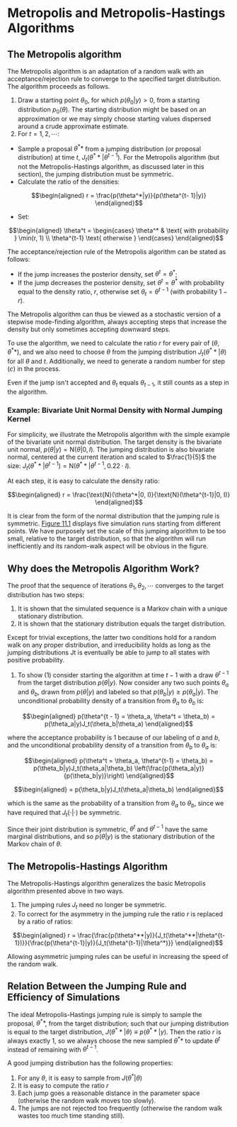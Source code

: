 # Metropolis and Metropolis-Hastings Algorithms

## The Metropolis algorithm

The Metropolis algorithm is an adaptation of a random walk with an acceptance/rejection rule to converge to the specified target distribution. The algorithm proceeds as follows.

1. Draw a starting point $\theta_0$, for which $p(\theta_0|y) > 0$, from a starting distribution $p_0(\theta)$. The starting distribution might be based on an approximation or we may simply choose starting values dispersed around a crude approximate estimate.
2. For $t = 1, 2, \cdots$:
  - Sample a proposal $\theta^**$ from a jumping distribution (or proposal distribution) at time $t$, $J_t(\theta^**|\theta^{t-1})$. For the Metropolis algorithm (but not the Metropolis-Hastings algorithm, as discussed later in this section), the jumping distribution must be symmetric.
  - Calculate the ratio of the densities:

$$\begin{aligned}
r = \frac{p(\theta^*|y)}{p(\theta^{t- 1}|y)}
\end{aligned}$$
  - Set:

$$\begin{aligned}
\theta^t = \begin{cases}
\theta^* & \text{ with probability } \min(r, 1) \\
\theta^{t-1} \text{ otherwise }
\end{cases}
\end{aligned}$$

The acceptance/rejection rule of the Metropolis algorithm can be stated as follows: 

- If the jump increases the posterior density, set $\theta^t = \theta^*$; 
- If the jump decreases the posterior density, set $\theta^t = \theta^*$ with probability equal to the density ratio, $r$, otherwise set $\theta_t = \theta^{t - 1}$ (with probability $1 - r$). 

The Metropolis algorithm can thus be viewed as a stochastic version of a stepwise mode-finding algorithm, always accepting steps that increase the density but only sometimes accepting downward steps.

To use the algorithm, we need to calculate the ratio $r$ for every pair of $(\theta, \theta^**)$, and we also need to choose $\theta$ from the jumping distribution $J_t(\theta^**|\theta)$ for all $\theta$ and $t$. Additionally, we need to generate a random number for step ($c$) in the process.

Even if the jump isn't accepted and $\theta_t$ equals $\theta_{t-1}$, it still counts as a step in the algorithm.

### Example: Bivariate Unit Normal Density with Normal Jumping Kernel

For simplicity, we illustrate the Metropolis algorithm with the simple example of the bivariate unit normal distribution. The target density is the bivariate unit normal, $p(\theta|y) = \text{N}(\theta|0, I)$. The jumping distribution is also bivariate normal, centered at the current iteration and scaled to $\frac{1}{5}$ the size: $J_t(\theta^**|\theta^{t−1}) = \text{N}(\theta^**|\theta^{t−1}, 0.22\cdot I)$. 

At each step, it is easy to calculate the density ratio:

$$\begin{aligned}
r = \frac{\text{N}(\theta^*|0, I)}{\text{N}(\theta^{t-1}|0, I)}
\end{aligned}$$

It is clear from the form of the normal distribution that the jumping rule is symmetric. [Figure 11.1](./01_gibbs_sampler.md#Introduction) displays five simulation runs starting from different points. We have purposely set the scale of this jumping algorithm to be too small, relative to the target distribution, so that the algorithm will run inefficiently and its random-walk aspect will be obvious in the figure.

## Why does the Metropolis Algorithm Work?

The proof that the sequence of iterations $\theta_1, \theta_2, \cdots$ converges to the target distribution has two steps:

1. It is shown that the simulated sequence is a Markov chain with a unique stationary distribution.
2. It is shown that the stationary distribution equals the target distribution.

Except for trivial exceptions, the latter two conditions hold for a random walk on any proper distribution, and irreducibility holds as long as the jumping distributions Jt is eventually be able to jump to all states with positive probability.

1. To show (1) consider starting the algorithm at time $t − 1$ with a draw $\theta^{t−1}$ from the target distribution $p(\theta|y)$. Now consider any two such points $\theta_a$ and $\theta_b$, drawn from $p(\theta|y)$ and labeled so that $p(\theta_b|y) \geq p(\theta_a|y)$. The unconditional probability density of a transition from $\theta_a$ to $\theta_b$ is:

$$\begin{aligned}
p(\theta^{t - 1} = \theta_a, \theta^t = \theta_b) = p(\theta_a|y)J_t(\theta_b|\theta_a)
\end{aligned}$$

where the acceptance probability is $1$ because of our labeling of $a$ and $b$, and the unconditional probability density of a transition from $\theta_b$ to $\theta_a$ is:

$$\begin{aligned}
p(\theta^t = \theta_a, \theta^{t-1} = \theta_b) = p(\theta_b|y)J_t(\theta_a|\theta_b) \left(\frac{p(\theta_a|y)}{p(\theta_b|y)}\right)
\end{aligned}$$

$$\begin{aligned}
= p(\theta_b|y)J_t(\theta_a|\theta_b)
\end{aligned}$$

which is the same as the probability of a transition from $\theta_a$ to $\theta_b$, since we have required that $J_t(\cdot|\cdot)$ be symmetric.

Since their joint distribution is symmetric, $\theta^t$ and $\theta^{t−1}$ have the same marginal distributions, and so $p(\theta|y)$ is the stationary distribution of the Markov chain of $\theta$.

## The Metropolis-Hastings Algorithm

The Metropolis-Hastings algorithm generalizes the basic Metropolis algorithm presented above in two ways. 

1. The jumping rules $J_t$ need no longer be symmetric.
2. To correct for the asymmetry in the jumping rule the ratio $r$ is replaced by a ratio of ratios:

$$\begin{aligned}
r = \frac{\frac{p(\theta^**|y)}{J_t(\theta^**|\theta^{t-1})}}{\frac{p(\theta^{t-1}|y)}{J_t(\theta^{t-1}|\theta^*)}}
\end{aligned}$$

Allowing asymmetric jumping rules can be useful in increasing the speed of the random walk.

## Relation Between the Jumping Rule and Efficiency of Simulations

The ideal Metropolis-Hastings jumping rule is simply to sample the proposal, $\theta^**$, from the target distribution; such that our jumping distribution is equal to the target distribution, $J(\theta^**|\theta) ≡ p(\theta^**|y)$. Then the ratio $r$ is always exactly $1$, so we always choose the new sampled $\theta^**$ to update $\theta^t$ instead of remaining with $\theta^{t-1}$.

A good jumping distribution has the following properties:

1. For any $\theta$, it is easy to sample from $J(\theta^*|\theta)$
2. It is easy to compute the ratio $r$
3. Each jump goes a reasonable distance in the parameter space (otherwise the random walk moves too slowly).
4. The jumps are not rejected too frequently (otherwise the random walk wastes too much time standing still).
